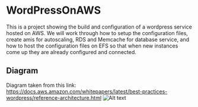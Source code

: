 # WordPressOnAWS
This is a project showing the build and configuration of a wordpress service hosted on AWS. We will work through how to setup the configuration files, create amis for autoscaling, RDS and Memcache for database service, and how to host the configuration files on EFS so that when new instances come up they are already configured and connected.

## Diagram
Diagram taken from this link: https://docs.aws.amazon.com/whitepapers/latest/best-practices-wordpress/reference-architecture.html
![Alt text](https://github.com/Mjkli/wordpressonaws/blob/main/diagram.jpg)
